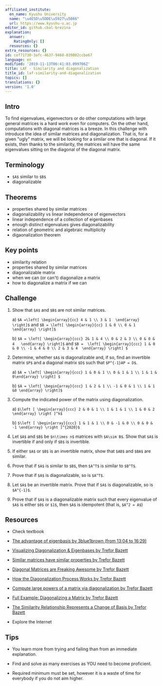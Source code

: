 ```yaml
---
affiliated_institute:
  en_name: Kyushu University
  name: "\u4E5D\u5DDE\u5927\u5B66"
  url: https://www.kyushu-u.ac.jp
editor_id: github.cbal-brezina
explanation:
  answer:
    RatingOnly: []
  resources: {}
extra_resources: {}
id: cef71730-3afc-4637-9460-039802ccbe67
language: en
modified: '2019-11-13T06:41:03.099706Z'
title: LAF - Similarity and diagonalization
title_id: laf-similarity-and-diagonalization
topics: []
translations: {}
version: '1.0'
---
```


## Intro

To find eigenvalues, eigenvectors or do other computations with large general matrices is a hard work even for computers. On the other hand, computations with diagonal matrices is a breeze.  In this challenge with introduce the idea of similar matrices and diagonalization. That is, for a given "ugly" matrix, we will be looking for a similar one that is diagonal. If it exists, then thanks to the similarity, the matrices will have the same eigenvalues sitting on the diagonal of the diagonal matrix.

## Terminology

- `$A$` similar to `$B$`
- diagonalizable

 

## Theorems

- properties shared by similar matrices
- diagonalizability vs linear independence of eigenvectors
- linear independence of a collection of eigenbases
- enough distinct eigenvalues gives diagonalizability
- relation of geometric and algebraic multiplicity
- digaonalization theorem



## Key points

- similarity relation
- properties shared by similar matrices
- diagonalizable matrix
- when we can (or can't) diagonalize a matrix
- how to diagonalize a matrix if we can




## Challenge

1. Show that `$A$` and `$B$` are not similar matrices.

   a)  `$A =\left[ \begin{array}{cc} 4 & 1 \\ 3 & 1  \end{array} \right]$` and `$B = \left[ \begin{array}{cc} 1 & 0 \\ 0 & 1  \end{array} \right]$`

   b)   `$A = \left[ \begin{array}{ccc} 2& 1 & 4 \\ 0 & 2 & 3 \\ 0 & 0 & 4   \end{array} \right]$` and `$B = 
\left[ \begin{array}{ccc} 1 & 0 & 0 \\ -1 & 4 & 0 \\ 2 & 3 & 4  \end{array} \right] $`

2. Determine, whether `$A$` is diagonalizable and, if so, find an invertible matrix `$P$` and a diagonal matrix `$D$` such that `$P^{-1}AP = D$`.

   a) `$A = \left[ \begin{array}{ccc} 1 & 0 & 1 \\ 0 & 1 & 1 \\ 1 & 1 &  0\end{array} \right] $`

   b) `$A = \left[ \begin{array}{ccc} 1 & 2 & 1 \\ -1 & 0 & 1 \\ 1 & 1 &0 \end{array} \right]$`


3. Compute the indicated power of the matrix using diagonalization.

   a) `$\left [ \begin{array}{ccc} 2 & 0 & 1 \\ 1 & 1 & 1 \\ 1 & 0 & 2 \end{array} \right ]^k$`

   b) `$\left [ \begin{array}{ccc} 1 & 1 & 1 \\ 0 & -1 & 0 \\ 0 & 0 & -1 \end{array} \right ]^{2020}$`

4. Let `$A$` and `$B$` be `$n\times n$` matrices with `$A\sim B$`. Show that `$A$` is invertible if and only if `$B$` is invertible. 

5.  If either `$A$` or `$B$` is an invertible matrix, show that `$AB$` and `$BA$` are similar.

6. Prove that if `$A$` is similar to `$B$`, then `$A^T$` is similar to `$B^T$`.

7. Prove that if `$A$` is diagonalizable, so is `$A^T$`.


8. Let `$A$` be an invertible matrix. Prove that if `$A$` is diagonalizable, so is `$A^{-1}$`.


9. Prove that if `$A$` is a diagonalizable matrix such that every eigenvalue of `$A$` is either `$0$` or `$1$`, then `$A$` is idempotent (that is, `$A^2 = A$`) 



## Resources

- Check textbook

- [The advantage of eigenbasis by 3blue1brown (from 13:04 to 16:29)](https://youtu.be/PFDu9oVAE-g)
 
- [Visualizing Diagonalization & Eigenbases by Trefor Bazett](https://youtu.be/EJG6gBeVdfw)

- [Similar matrices have similar properties by Trefor Bazett](https://youtu.be/jNtiENbAcFM)

- [Diagonal Matrices are Freaking Awesome by Trefor Bazett](https://youtu.be/q48o3PXlg4Q)

- [How the Diagonalization Process Works by Trefor Bazett](https://youtu.be/nNwZA1X-C3c)

- [Compute large powers of a matrix via diagonalization by Trefor Bazett](https://youtu.be/Z8KBxf4C8kk)
 
- [Full Example: Diagonalizing a Matrix by Trefor Bazett](https://youtu.be/ieWyx2mlZyk)

- [The Similarity Relationship Represents a Change of Basis by Trefor Bazett](https://youtu.be/s4c5LQ5a4ek)



- Explore the Internet

## Tips


- You learn more from trying and failing than from an immediate explanation.

- Find and solve as many exercises as YOU need to become proficient.

- Required minimum must be set, however it is a waste of time for everybody if you do not aim higher.






